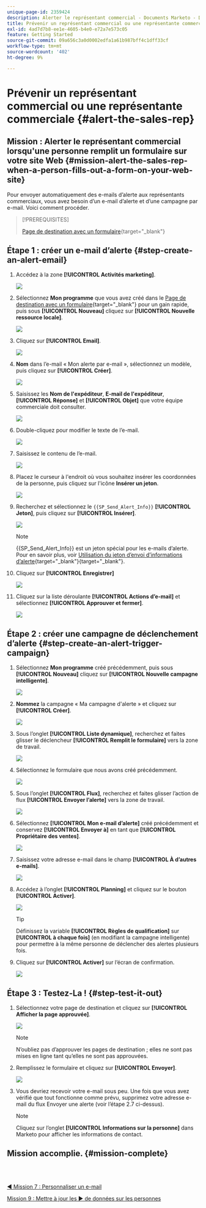 ```yaml
---
unique-page-id: 2359424
description: Alerter le représentant commercial - Documents Marketo - Documentation du produit
title: Prévenir un représentant commercial ou une représentante commerciale
exl-id: 4ad7d7b8-ee1e-4605-b4e0-e72a7e573c05
feature: Getting Started
source-git-commit: 09a656c3a0d0002edfa1a61b987bff4c1dff33cf
workflow-type: tm+mt
source-wordcount: '402'
ht-degree: 9%

---
```


# Prévenir un représentant commercial ou une représentante commerciale {#alert-the-sales-rep}

## Mission : Alerter le représentant commercial lorsqu&#39;une personne remplit un formulaire sur votre site Web {#mission-alert-the-sales-rep-when-a-person-fills-out-a-form-on-your-web-site}

Pour envoyer automatiquement des e-mails d’alerte aux représentants commerciaux, vous avez besoin d’un e-mail d’alerte et d’une campagne par e-mail. Voici comment procéder.

>[!PREREQUISITES]
>
>[Page de destination avec un formulaire](/help/marketo/getting-started/quick-wins/landing-page-with-a-form.md){target="_blank"}

## Étape 1 : créer un e-mail d’alerte {#step-create-an-alert-email}

1. Accédez à la zone **[!UICONTROL Activités marketing]**.

   ![](assets/alert-the-sales-rep-1.png)

1. Sélectionnez **Mon programme** que vous avez créé dans le [Page de destination avec un formulaire](/help/marketo/getting-started/quick-wins/landing-page-with-a-form.md){target="_blank"} pour un gain rapide, puis sous **[!UICONTROL Nouveau]** cliquez sur **[!UICONTROL Nouvelle ressource locale]**.

   ![](assets/alert-the-sales-rep-2.png)

1. Cliquez sur **[!UICONTROL Email]**.

   ![](assets/alert-the-sales-rep-3.png)

1. **Nom** dans l’e-mail « Mon alerte par e-mail », sélectionnez un modèle, puis cliquez sur **[!UICONTROL Créer]**.

   ![](assets/alert-the-sales-rep-4.png)

1. Saisissez les **Nom de l&#39;expéditeur**, **E-mail de l&#39;expéditeur**, **[!UICONTROL Réponse]** et **[!UICONTROL Objet]** que votre équipe commerciale doit consulter.

   ![](assets/alert-the-sales-rep-5.png)

1. Double-cliquez pour modifier le texte de l’e-mail.

   ![](assets/alert-the-sales-rep-6.png)

1. Saisissez le contenu de l’e-mail.

   ![](assets/alert-the-sales-rep-7.png)

1. Placez le curseur à l&#39;endroit où vous souhaitez insérer les coordonnées de la personne, puis cliquez sur l&#39;icône **Insérer un jeton**.

   ![](assets/alert-the-sales-rep-8.png)

1. Recherchez et sélectionnez le `{{SP_Send_Alert_Info}}` **[!UICONTROL Jeton]**, puis cliquez sur **[!UICONTROL Insérer]**.

   ![](assets/alert-the-sales-rep-9.png)

   >[!NOTE]
   >
   >{{SP_Send_Alert_Info}} est un jeton spécial pour les e-mails d’alerte. Pour en savoir plus, voir [&#x200B; Utilisation du jeton d’envoi d’informations d’alerte &#x200B;](/help/marketo/product-docs/email-marketing/general/using-tokens/use-the-send-alert-info-token.md){target="_blank"}{target="_blank"}.

1. Cliquez sur **[!UICONTROL Enregistrer]**

   ![](assets/alert-the-sales-rep-10.png)

1. Cliquez sur la liste déroulante **[!UICONTROL Actions d’e-mail]** et sélectionnez **[!UICONTROL Approuver et fermer]**.

   ![](assets/alert-the-sales-rep-11.png)

## Étape 2 : créer une campagne de déclenchement d’alerte {#step-create-an-alert-trigger-campaign}

1. Sélectionnez **Mon programme** créé précédemment, puis sous **[!UICONTROL Nouveau]** cliquez sur **[!UICONTROL Nouvelle campagne intelligente]**.

   ![](assets/alert-the-sales-rep-12.png)

1. **Nommez** la campagne « Ma campagne d&#39;alerte » et cliquez sur **[!UICONTROL Créer]**.

   ![](assets/alert-the-sales-rep-13.png)

1. Sous l’onglet **[!UICONTROL Liste dynamique]**, recherchez et faites glisser le déclencheur **[!UICONTROL Remplit le formulaire]** vers la zone de travail.

   ![](assets/alert-the-sales-rep-14.png)

1. Sélectionnez le formulaire que nous avons créé précédemment.

   ![](assets/alert-the-sales-rep-15.png)

1. Sous l’onglet **[!UICONTROL Flux]**, recherchez et faites glisser l’action de flux **[!UICONTROL Envoyer l’alerte]** vers la zone de travail.

   ![](assets/alert-the-sales-rep-16.png)

1. Sélectionnez **[!UICONTROL Mon e-mail d’alerte]** créé précédemment et conservez **[!UICONTROL Envoyer à]** en tant que **[!UICONTROL Propriétaire des ventes]**.

   ![](assets/alert-the-sales-rep-17.png)

1. Saisissez votre adresse e-mail dans le champ **[!UICONTROL À d’autres e-mails]**.

   ![](assets/alert-the-sales-rep-18.png)

1. Accédez à l’onglet **[!UICONTROL Planning]** et cliquez sur le bouton **[!UICONTROL Activer]**.

   ![](assets/alert-the-sales-rep-19.png)

   >[!TIP]
   >
   >Définissez la variable **[!UICONTROL Règles de qualification]** sur **[!UICONTROL à chaque fois]** (en modifiant la campagne intelligente) pour permettre à la même personne de déclencher des alertes plusieurs fois.

1. Cliquez sur **[!UICONTROL Activer]** sur l’écran de confirmation.

   ![](assets/alert-the-sales-rep-20.png)

## Étape 3 : Testez-La ! {#step-test-it-out}

1. Sélectionnez votre page de destination et cliquez sur **[!UICONTROL Afficher la page approuvée]**.

   ![](assets/alert-the-sales-21.png)

   >[!NOTE]
   >
   >N’oubliez pas d’approuver les pages de destination ; elles ne sont pas mises en ligne tant qu’elles ne sont pas approuvées.

1. Remplissez le formulaire et cliquez sur **[!UICONTROL Envoyer]**.

   ![](assets/alert-the-sales-22.png)

1. Vous devriez recevoir votre e-mail sous peu. Une fois que vous avez vérifié que tout fonctionne comme prévu, supprimez votre adresse e-mail du flux Envoyer une alerte (voir l’étape 2.7 ci-dessus).

   >[!NOTE]
   >
   >Cliquez sur l’onglet **[!UICONTROL Informations sur la personne]** dans Marketo pour afficher les informations de contact.

## Mission accomplie. {#mission-complete}

<br> 

[◄ Mission 7 : Personnaliser un e-mail](/help/marketo/getting-started/quick-wins/personalize-an-email.md)

[Mission 9 : Mettre à jour les ► de données sur les personnes](/help/marketo/getting-started/quick-wins/update-person-data.md)
